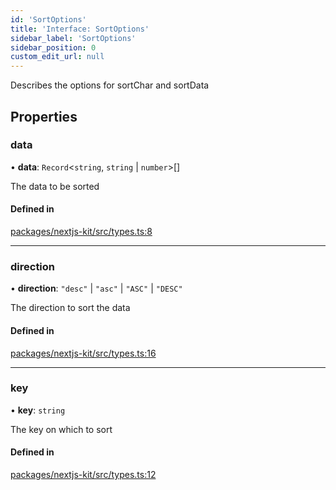 ```yaml
---
id: 'SortOptions'
title: 'Interface: SortOptions'
sidebar_label: 'SortOptions'
sidebar_position: 0
custom_edit_url: null
---
```


Describes the options for sortChar and sortData

## Properties

### data

• **data**: `Record`<`string`, `string` \| `number`\>[]

The data to be sorted

#### Defined in

[packages/nextjs-kit/src/types.ts:8](https://github.com/pantheon-systems/decoupled-kit-js/blob/32b3f2995/packages/nextjs-kit/src/types.ts#L8)

---

### direction

• **direction**: `"desc"` \| `"asc"` \| `"ASC"` \| `"DESC"`

The direction to sort the data

#### Defined in

[packages/nextjs-kit/src/types.ts:16](https://github.com/pantheon-systems/decoupled-kit-js/blob/32b3f2995/packages/nextjs-kit/src/types.ts#L16)

---

### key

• **key**: `string`

The key on which to sort

#### Defined in

[packages/nextjs-kit/src/types.ts:12](https://github.com/pantheon-systems/decoupled-kit-js/blob/32b3f2995/packages/nextjs-kit/src/types.ts#L12)
